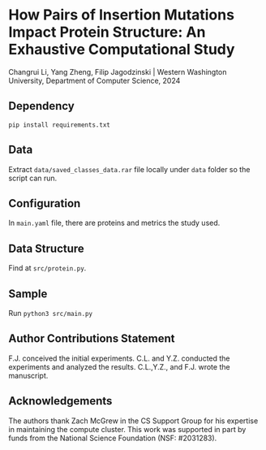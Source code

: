 # How Pairs of Insertion Mutations Impact Protein Structure: An Exhaustive Computational Study
Changrui Li, Yang Zheng, Filip Jagodzinski | Western Washington University, Department of Computer Science, 2024

## Dependency

`pip install requirements.txt`

## Data
Extract `data/saved_classes_data.rar` file locally under `data` folder so the script can run.


## Configuration
In `main.yaml` file, there are proteins and metrics the study used.

## Data Structure
Find at `src/protein.py`.

## Sample
Run `python3 src/main.py`

## Author Contributions Statement
F.J. conceived the initial experiments. C.L. and Y.Z. conducted the experiments and analyzed the results. C.L.,Y.Z., and F.J.
wrote the manuscript.

## Acknowledgements
The authors thank Zach McGrew in the CS Support Group for his expertise in maintaining the compute cluster. This work was supported in part by funds from the National Science Foundation (NSF: #2031283).